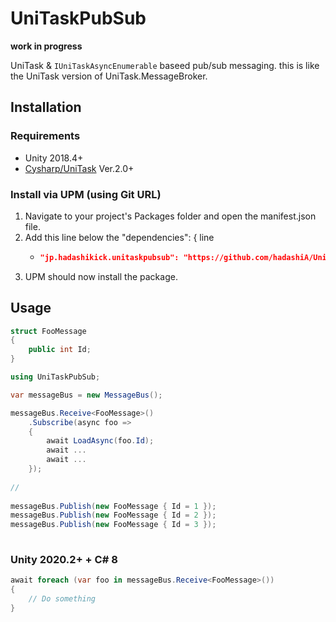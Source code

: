 # UniTaskPubSub

**work in progress**

UniTask & `IUniTaskAsyncEnumerable` baseed pub/sub messaging.
this is like the UniTask version of UniTask.MessageBroker.

## Installation

### Requirements

- Unity 2018.4+
- [Cysharp/UniTask](https://github.com/Cysharp/UniTask) Ver.2.0+

### Install via UPM (using Git URL)

1. Navigate to your project's Packages folder and open the manifest.json file.
2. Add this line below the "dependencies": { line
    - ```json
      "jp.hadashikick.unitaskpubsub": "https://github.com/hadashiA/UniTaskPubSub.git?path=Assets/UniTaskPubSub",
      ```
3. UPM should now install the package.

## Usage

```csharp
struct FooMessage
{
    public int Id;
}
```

```csharp
using UniTaskPubSub;

var messageBus = new MessageBus();

messageBus.Receive<FooMessage>()
    .Subscribe(async foo => 
    {
        await LoadAsync(foo.Id);
        await ...
        await ...        
    });
    
//     
    
messageBus.Publish(new FooMessage { Id = 1 });
messageBus.Publish(new FooMessage { Id = 2 });
messageBus.Publish(new FooMessage { Id = 3 });
    
```

### Unity 2020.2+ + C# 8

```csharp
await foreach (var foo in messageBus.Receive<FooMessage>())
{
    // Do something
}
```
